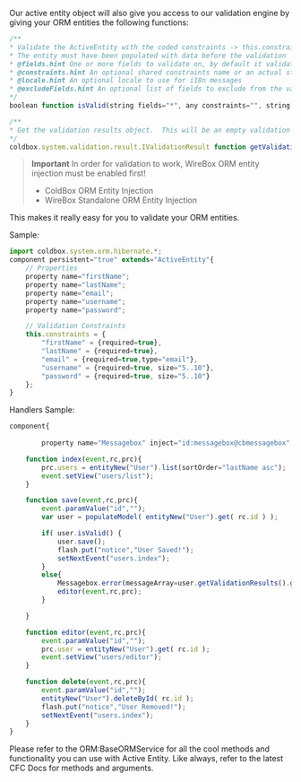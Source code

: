 Our active entity object will also give you access to our validation engine by giving your ORM entities the following functions:

```javascript
/**
* Validate the ActiveEntity with the coded constraints -> this.constraints, or passed in shared or implicit constraints
* The entity must have been populated with data before the validation
* @fields.hint One or more fields to validate on, by default it validates all fields in the constraints. This can be a simple list or an array.
* @constraints.hint An optional shared constraints name or an actual structure of constraints to validate on.
* @locale.hint An optional locale to use for i18n messages
* @excludeFields.hint An optional list of fields to exclude from the validation.
*/
boolean function isValid(string fields="*", any constraints="", string locale="", string excludeFields="");

/**
* Get the validation results object.  This will be an empty validation object if isValid() has not being called yet.
*/
coldbox.system.validation.result.IValidationResult function getValidationResults();
```
> **Important** In order for validation to work, WireBox ORM entity injection must be enabled first! 
> * ColdBox ORM Entity Injection
> * WireBox Standalone ORM Entity Injection

This makes it really easy for you to validate your ORM entities.

Sample:

```javascript
import coldbox.system.orm.hibernate.*;
component persistent="true" extends="ActiveEntity"{
	// Properties
	property name="firstName";
	property name="lastName";
	property name="email";
	property name="username";
	property name="password";

	// Validation Constraints
	this.constraints = {
		"firstName" = {required=true}, 
		"lastName" = {required=true},
		"email" = {required=true,type="email"},
		"username" = {required=true, size="5..10"},
		"password" = {required=true, size="5..10"}
	};
}
```

Handlers Sample: 

```javascript
component{
	
        property name="Messagebox" inject="id:messagebox@cbmessagebox";

	function index(event,rc,prc){
		prc.users = entityNew("User").list(sortOrder="lastName asc");
		event.setView("users/list");
	}

	function save(event,rc,prc){
		event.paramValue("id","");
		var user = populateModel( entityNew("User").get( rc.id ) );

		if( user.isValid() {
			user.save();
			flash.put("notice","User Saved!");
			setNextEvent("users.index");
		}
		else{
			Messagebox.error(messageArray=user.getValidationResults().getAllErrors());
			editor(event,rc,prc);
		}

	}

	function editor(event,rc,prc){
		event.paramValue("id","");
		prc.user = entityNew("User").get( rc.id );
		event.setView("users/editor");
	}

	function delete(event,rc,prc){
		event.paramValue("id","");
		entityNew("User").deleteById( rc.id );
		flash.put("notice","User Removed!");
		setNextEvent("users.index");
	}
}
```

Please refer to the ORM:BaseORMService for all the cool methods and functionality you can use with Active Entity. Like always, refer to the latest CFC Docs for methods and arguments.